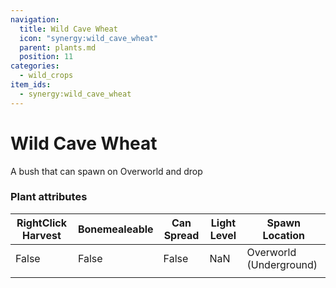 ```yaml
---
navigation:
  title: Wild Cave Wheat
  icon: "synergy:wild_cave_wheat"
  parent: plants.md
  position: 11
categories:
  - wild_crops
item_ids:
  - synergy:wild_cave_wheat
---
```


# Wild Cave Wheat

A bush that can spawn on Overworld and drop <ItemLink id="synergy:cave_wheat_seed"/>

<BlockImage id="synergy:wild_cave_wheat" scale="4.0"/>

### Plant attributes

| RightClick Harvest | Bonemealeable | Can Spread | Light Level | Spawn Location          |
| ------------------ | ------------- | ---------- | ----------- | ----------------------- |
| <Color color="#ff0000">False</Color>              | <Color color="#ff0000">False</Color>         | <Color color="#ff0000">False</Color>      | <Color color="#ffff00">NaN</Color>         | Overworld (Underground) |
|                    |               |            |             |                         |
